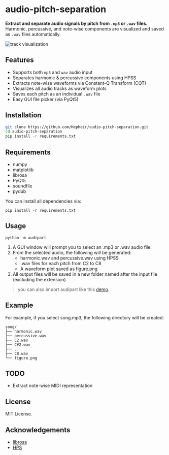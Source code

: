 # audio-pitch-separation

**Extract and separate audio signals by pitch from `.mp3` or `.wav` files.**
Harmonic, percussive, and note-wise components are visualized and saved as `.wav` files automatically.

![track visualization](./example/figure.png)

## Features

-   Supports both `mp3` and `wav` audio input
-   Separates harmonic & percussive components using HPSS
-   Extracts note-wise waveforms via Constant-Q Transform (CQT)
-   Visualizes all audio tracks as waveform plots
-   Saves each pitch as an individual `.wav` file
-   Easy GUI file picker (via PyQt5)

## Installation

```bash
git clone https://github.com/Hepheir/audio-pitch-separation.git
cd audio-pitch-separation
pip install -r requirements.txt
```

## Requirements

-   numpy
-   matplotlib
-   librosa
-   PyQt5
-   soundfile
-   pydub

You can install all dependencies via:

```
pip install -r requirements.txt
```

## Usage

```
python -m audipart
```

1. A GUI window will prompt you to select an .mp3 or .wav audio file.
2. From the selected audio, the following will be generated:
    - harmonic.wav and percussive.wav using HPSS
    - .wav files for each pitch from C2 to C8
    - A waveform plot saved as figure.png
3. All output files will be saved in a new folder named after the input file (excluding the extension).


> you can also import audipart like this [demo](example/demo.ipynb).

## Example

For example, if you select song.mp3, the following directory will be created:

```
song/
├── harmonic.wav
├── percussive.wav
├── C2.wav
├── C#2.wav
├── ...
├── C8.wav
└── figure.png
```

## TODO

-   Extract note-wise MIDI representation

## License

MIT License.

## Acknowledgements

-   [librosa](https://librosa.org/)
-   [HPS](https://www.audiolabs-erlangen.de/resources/MIR/FMP/C8/C8S1_HPS.html)
